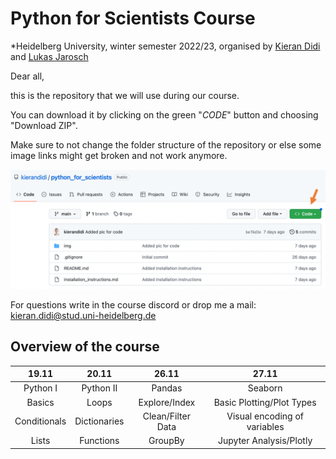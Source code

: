 # Python for Scientists Course

*Heidelberg University, winter semester 2022/23, organised by [Kieran Didi](https://github.com/kierandidi) and [Lukas Jarosch](https://github.com/ljarosch)

Dear all, 

this is the repository that we will use during our course. 

You can download it by clicking on the green "_CODE_" button and choosing "Download ZIP".

Make sure to not change the folder structure of the repository or else some image links might get broken and not work anymore.

<div>
<img src="img/explanation_download.png" width="700"/>
</div>

For questions write in the course discord or drop me a mail: kieran.didi@stud.uni-heidelberg.de

## Overview of the course

**19.11**|**20.11**|**26.11**|**27.11**
:-----:|:-----:|:-----:|:-----:
Python I|Python II|Pandas|Seaborn
Basics|Loops|Explore/Index|Basic Plotting/Plot Types
Conditionals|Dictionaries|Clean/Filter Data|Visual encoding of variables
Lists|Functions|GroupBy|Jupyter Analysis/Plotly
